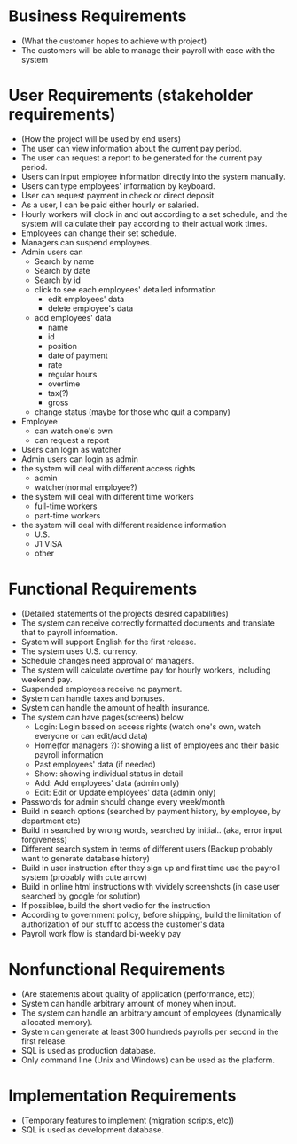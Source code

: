 # Business Requirements
* (What the customer hopes to achieve with project)
* The customers will be able to manage their payroll with ease with the system

# User Requirements (stakeholder requirements)
* (How the project will be used by end users)
* The user can view information about the current pay period.
* The user can request a report to be generated for the current pay period.
* Users can input employee information directly into the system manually.
* Users can type employees' information by keyboard.
* User can request payment in check or direct deposit.
* As a user, I can be paid either hourly or salaried.
* Hourly workers will clock in and out according to a set schedule, and the system will calculate their pay according to their actual work times.
* Employees can change their set schedule.
* Managers can suspend employees.
* Admin users can
  * Search by name
  * Search by date
  * Search by id
  * click to see each employees' detailed information
    * edit employees' data
    * delete employee's data
  * add employees' data
    * name
    * id
    * position
    * date of payment
    * rate
    * regular hours
    * overtime
    * tax(?)
    * gross
  * change status (maybe for those who quit a company)
* Employee
  * can watch one's own
  * can request a report
* Users can login as watcher
* Admin users can login as admin
* the system will deal with different access rights
  * admin
  * watcher(normal employee?)
* the system will deal with different time workers  
  * full-time workers
  * part-time workers
* the system will deal with different residence information
  * U.S.
  * J1 VISA
  * other

# Functional Requirements
* (Detailed statements of the projects desired capabilities)
* The system can receive correctly formatted documents and translate that to payroll information.
* System will support English for the first release.
* The system uses U.S. currency.
* Schedule changes need approval of managers.
* The system will calculate overtime pay for hourly workers, including weekend pay.
* Suspended employees receive no payment.
* System can handle taxes and bonuses.
* System can handle the amount of health insurance.
* The system can have pages(screens) below
  * Login: Login based on access rights (watch one's own, watch everyone or can edit/add data)
  * Home(for managers ?): showing a list of employees and their basic payroll information
  * Past employees' data (if needed)
  * Show: showing individual status in detail
  * Add: Add employees' data (admin only)
  * Edit: Edit or Update employees' data (admin only)
* Passwords for admin should change every week/month
* Build in search options (searched by payment history, by employee, by department etc)
* Build in searched by wrong words, searched by initial.. (aka, error input forgiveness)
* Different search system in terms of different users (Backup probably want to generate database history)
* Build in user instruction after they sign up and first time use the payroll system (probably with cute arrow)
* Build in online html instructions with vividely screenshots (in case user searched by google for solution)
* If possiblee, build the short vedio for the instruction
* According to government policy, before shipping, build the limitation of authorization of our stuff to access the customer's data
* Payroll work flow is standard bi-weekly pay

# Nonfunctional Requirements
* (Are statements about quality of application (performance, etc))
* System can handle arbitrary amount of money when input.
* The system can handle an arbitrary amount of employees (dynamically allocated memory).
* System can generate at least 300 hundreds payrolls per second in the first release.
* SQL is used as production database.
* Only command line (Unix and Windows) can be used as the platform.  


# Implementation Requirements
* (Temporary features to implement (migration scripts, etc))
* SQL is used as development database.
